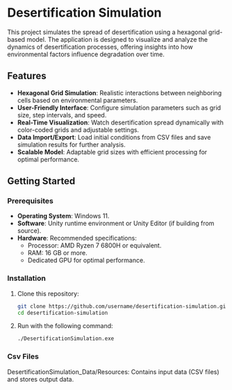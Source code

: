 # Desertification Simulation

This project simulates the spread of desertification using a hexagonal grid-based model. The application is designed to visualize and analyze the dynamics of desertification processes, offering insights into how environmental factors influence degradation over time.

## Features
- **Hexagonal Grid Simulation**: Realistic interactions between neighboring cells based on environmental parameters.
- **User-Friendly Interface**: Configure simulation parameters such as grid size, step intervals, and speed.
- **Real-Time Visualization**: Watch desertification spread dynamically with color-coded grids and adjustable settings.
- **Data Import/Export**: Load initial conditions from CSV files and save simulation results for further analysis.
- **Scalable Model**: Adaptable grid sizes with efficient processing for optimal performance.

## Getting Started

### Prerequisites
- **Operating System**: Windows 11.
- **Software**: Unity runtime environment or Unity Editor (if building from source).
- **Hardware**: Recommended specifications:
  - Processor: AMD Ryzen 7 6800H or equivalent.
  - RAM: 16 GB or more.
  - Dedicated GPU for optimal performance.

### Installation
1. Clone this repository:
   ```bash
   git clone https://github.com/username/desertification-simulation.git
   cd desertification-simulation
2. Run with the following command:
    ```bash
   ./DesertificationSimulation.exe
   
### Csv Files
DesertificationSimulation_Data/Resources: Contains input data (CSV files) and stores output data.
